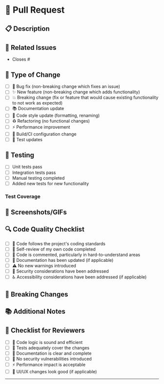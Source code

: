 # 🚀 Pull Request

## 📋 Description
<!-- Provide a brief description of the changes -->


## 🔗 Related Issues
<!-- Link any related issues using "Closes #123" or "Fixes #123" -->
- Closes #

## 🎯 Type of Change
<!-- Mark the relevant option with an "x" -->
- [ ] 🐛 Bug fix (non-breaking change which fixes an issue)
- [ ] ✨ New feature (non-breaking change which adds functionality)
- [ ] 💥 Breaking change (fix or feature that would cause existing functionality to not work as expected)
- [ ] 📚 Documentation update
- [ ] 🎨 Code style update (formatting, renaming)
- [ ] ♻️ Refactoring (no functional changes)
- [ ] ⚡ Performance improvement
- [ ] 🔧 Build/CI configuration change
- [ ] 🧪 Test updates

## 🧪 Testing
<!-- Describe the tests that you ran to verify your changes -->
- [ ] Unit tests pass
- [ ] Integration tests pass
- [ ] Manual testing completed
- [ ] Added new tests for new functionality

### Test Coverage
<!-- If applicable, describe new test coverage -->


## 📸 Screenshots/GIFs
<!-- If applicable, add screenshots or GIFs to help explain your changes -->


## 🔍 Code Quality Checklist
- [ ] 🎯 Code follows the project's coding standards
- [ ] 📝 Self-review of my own code completed
- [ ] 💬 Code is commented, particularly in hard-to-understand areas
- [ ] 📖 Documentation has been updated (if applicable)
- [ ] ⚠️ No new warnings introduced
- [ ] 🔐 Security considerations have been addressed
- [ ] ♿ Accessibility considerations have been addressed (if applicable)

## 🚨 Breaking Changes
<!-- List any breaking changes and migration steps -->


## 📚 Additional Notes
<!-- Any additional information that reviewers should know -->


## 🔖 Checklist for Reviewers
- [ ] 🎯 Code logic is sound and efficient
- [ ] 🧪 Tests adequately cover the changes
- [ ] 📖 Documentation is clear and complete
- [ ] 🔐 No security vulnerabilities introduced
- [ ] ⚡ Performance impact is acceptable
- [ ] 🎨 UI/UX changes look good (if applicable)

---
<!-- 
🎉 Thank you for contributing to {{cookiecutter.project_name}}! 
Your efforts help make this project better for everyone.
-->
